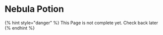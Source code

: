 # Nebula Potion

{% hint style="danger" %}
This Page is not complete yet. Check back later
{% endhint %}


